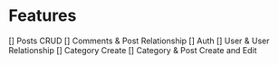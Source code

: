 # Features

[] Posts CRUD
[] Comments & Post Relationship
[] Auth
[] User & User Relationship
[] Category Create
[] Category & Post Create and Edit